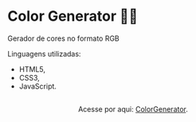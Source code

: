 # Color Generator 👨‍🎨

Gerador de cores no formato RGB

Linguagens utilizadas:

- HTML5,
- CSS3,
- JavaScript.

## 
<div align='center'>

Acesse por aqui: [ColorGenerator](https://youngc0de.github.io/ColorGenerator/).

</div>
